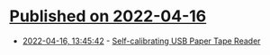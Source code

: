 # [Published on 2022-04-16](index.md)

* [2022-04-16, 13:45:42](https://news.ycombinator.com/item?id=31052263) - [Self-calibrating USB Paper Tape Reader](http://www.e-basteln.de/computing/papertape/overview/)
